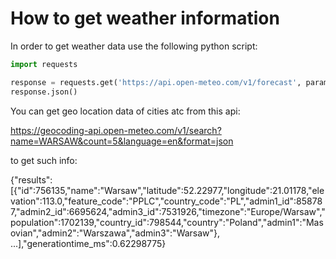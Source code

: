 
<!---
Use this to get to know how to get weather information.
-->

# How to get weather information

In order to get weather data use the following python script:

```python
import requests

response = requests.get('https://api.open-meteo.com/v1/forecast', params={'latitude': 52.23, 'longitude': 21.01, 'current_weather': True, 'hourly': 'temperature_2m,relativehumidity_2m,windspeed_10m'})
response.json()
```

You can get geo location data of cities atc from this api:

https://geocoding-api.open-meteo.com/v1/search?name=WARSAW&count=5&language=en&format=json

to get such info:

{"results":[{"id":756135,"name":"Warsaw","latitude":52.22977,"longitude":21.01178,"elevation":113.0,"feature_code":"PPLC","country_code":"PL","admin1_id":858787,"admin2_id":6695624,"admin3_id":7531926,"timezone":"Europe/Warsaw","population":1702139,"country_id":798544,"country":"Poland","admin1":"Masovian","admin2":"Warszawa","admin3":"Warsaw"}, ...],"generationtime_ms":0.62298775}